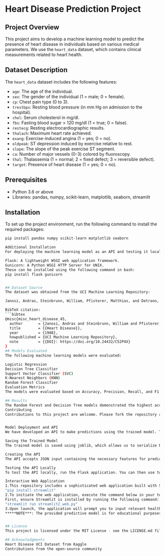 # Heart Disease Prediction Project

## Project Overview
This project aims to develop a machine learning model to predict the presence of heart disease in individuals based on various medical parameters. We use the `heart_data` dataset, which contains clinical measurements related to heart health.

## Dataset Description
The `heart_data` dataset includes the following features:

- `age`: The age of the individual.
- `sex`: The gender of the individual (1 = male; 0 = female).
- `cp`: Chest pain type (0 to 3).
- `trestbps`: Resting blood pressure (in mm Hg on admission to the hospital).
- `chol`: Serum cholesterol in mg/dl.
- `fbs`: Fasting blood sugar > 120 mg/dl (1 = true; 0 = false).
- `restecg`: Resting electrocardiographic results.
- `thalach`: Maximum heart rate achieved.
- `exang`: Exercise-induced angina (1 = yes; 0 = no).
- `oldpeak`: ST depression induced by exercise relative to rest.
- `slope`: The slope of the peak exercise ST segment.
- `ca`: Number of major vessels (0-3) colored by fluoroscopy.
- `thal`: Thalassemia (1 = normal; 2 = fixed defect; 3 = reversible defect).
- `target`: Presence of heart disease (1 = yes; 0 = no).

## Prerequisites
- Python 3.6 or above
- Libraries: pandas, numpy, scikit-learn, matplotlib, seaborn, streamlit

## Installation
To set up the project environment, run the following command to install the required packages:

```bash
pip install pandas numpy scikit-learn matplotlib seaborn

Additional Installation
For deploying the machine learning model as an API and testing it locally, the following libraries are also required:

Flask: A lightweight WSGI web application framework.
Gunicorn: A Python WSGI HTTP Server for UNIX.
These can be installed using the following command in bash:
pip install flask gunicorn


## Dataset Source
The dataset was obtained from the UCI Machine Learning Repository:

Janosi, Andras, Steinbrunn, William, Pfisterer, Matthias, and Detrano, Robert. (1988). Heart Disease. UCI Machine Learning Repository. https://doi.org/10.24432/C52P4X

BibTeX citation:
```bibtex
@misc{misc_heart_disease_45,
  author       = {Janosi, Andras and Steinbrunn, William and Pfisterer, Matthias and Detrano, Robert},
  title        = {{Heart Disease}},
  year         = {1988},
  howpublished = {UCI Machine Learning Repository},
  note         = {{DOI}: https://doi.org/10.24432/C52P4X}
}
## Models Evaluated
The following machine learning models were evaluated:

Logistic Regression
Decision Tree Classifier
Support Vector Classifier (SVC)
K-Nearest Neighbors (KNN)
Random Forest Classifier
Evaluation Metrics
The models were evaluated based on Accuracy, Precision, Recall, and F1 Score.

## Results
The Random Forest and Decision Tree models demonstrated the highest accuracy in predicting the presence of heart disease.
Contributing
Contributions to this project are welcome. Please fork the repository and submit a pull request.


Model Deployment and API
We have developed an API to make predictions using the trained model. This API is built using Flask and can be tested on a local host.

Saving the Trained Model
The trained model is saved using joblib, which allows us to serialize Python objects. This makes it easy to load the model for future predictions without retraining.

Creating the API
The API accepts JSON input containing the necessary features for prediction and returns the prediction result. The Flask framework is used to create the API, allowing for easy testing and deployment.

Testing the API Locally
To test the API locally, run the Flask application. You can then use tools like Postman or a simple curl command to send requests to your local server and receive predictions.

Interactive Web Application
1.This repository includes a sophisticated web application built with Streamlit, which provides a dynamic and intuitive interface for heart disease risk prediction. To utilize the web application:
"pip install streamlit"
2.To initiate the web application, execute the command below in your terminal:
First, ensure Streamlit is installed by running the following command:
"streamlit run streamlit2_web.py"
3.Upon launch, the application will prompt you to input relevant health metrics. After entering the data, click on the 'Predict' button to generate your heart disease risk assessment.
*****NOTE***: The provided predictive model is for educational purposes and should not be construed as medical advice. Always consult healthcare professionals for health-related inquiries.


## License
This project is licensed under the MIT License - see the LICENSE.md file for details.

## Acknowledgments
Heart Disease UCI Dataset from Kaggle
Contributions from the open-source community




